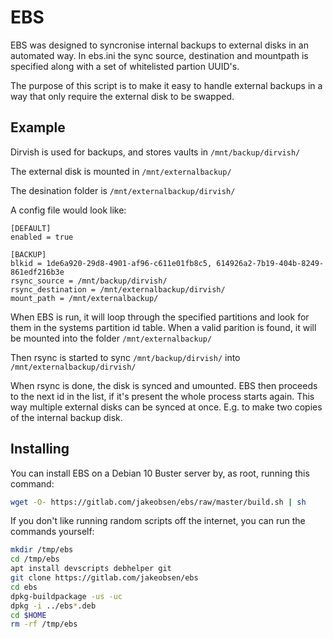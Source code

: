 # EBS

EBS was designed to syncronise internal backups to external disks in an
automated way. In ebs.ini the sync source, destination and mountpath is
specified along with a set of whitelisted partion UUID's.

The purpose of this script is to make it easy to handle external backups in a
way that only require the external disk to be swapped.

## Example
Dirvish is used for backups, and stores vaults in `/mnt/backup/dirvish/`

The external disk is mounted in `/mnt/externalbackup/`

The desination folder is `/mnt/externalbackup/dirvish/`

A config file would look like:

```config
[DEFAULT]
enabled = true

[BACKUP]
blkid = 1de6a920-29d8-4901-af96-c611e01fb8c5, 614926a2-7b19-404b-8249-861edf216b3e
rsync_source = /mnt/backup/dirvish/
rsync_destination = /mnt/externalbackup/dirvish/
mount_path = /mnt/externalbackup/
```

When EBS is run, it will loop through the specified partitions and look for
them in the systems partition id table. When a valid parition is found, it
will be mounted into the folder `/mnt/externalbackup/`

Then rsync is started to sync `/mnt/backup/dirvish/` into `/mnt/externalbackup/dirvish/`

When rsync is done, the disk is synced and umounted. EBS then proceeds to
the next id in the list, if it's present the whole process starts again.
This way multiple external disks can be synced at once. E.g. to make two
copies of the internal backup disk.

## Installing

You can install EBS on a Debian 10 Buster server by, as root, running this command:

```bash
wget -O- https://gitlab.com/jakeobsen/ebs/raw/master/build.sh | sh
```

If you don't like running random scripts off the internet, you can run the
commands yourself:

```bash
mkdir /tmp/ebs
cd /tmp/ebs
apt install devscripts debhelper git
git clone https://gitlab.com/jakeobsen/ebs
cd ebs
dpkg-buildpackage -us -uc
dpkg -i ../ebs*.deb
cd $HOME
rm -rf /tmp/ebs
```
